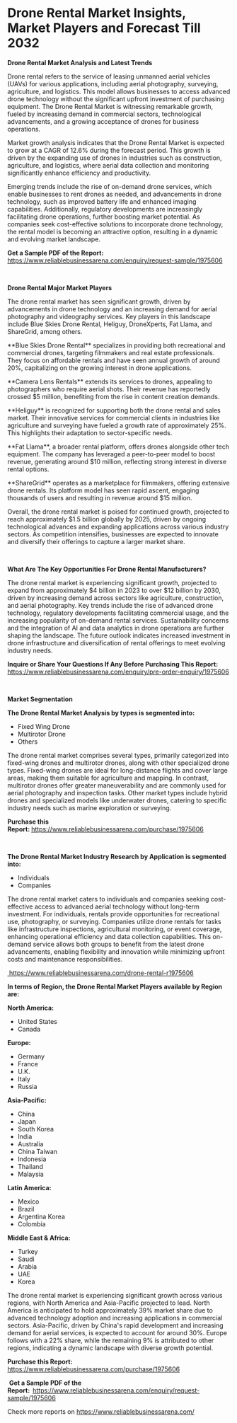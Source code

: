 <p><h1>Drone Rental Market Insights, Market Players and Forecast Till 2032</h1></p><p><strong>Drone Rental Market Analysis and Latest Trends</strong></p>
<p><p>Drone rental refers to the service of leasing unmanned aerial vehicles (UAVs) for various applications, including aerial photography, surveying, agriculture, and logistics. This model allows businesses to access advanced drone technology without the significant upfront investment of purchasing equipment. The Drone Rental Market is witnessing remarkable growth, fueled by increasing demand in commercial sectors, technological advancements, and a growing acceptance of drones for business operations.</p><p>Market growth analysis indicates that the Drone Rental Market is expected to grow at a CAGR of 12.6% during the forecast period. This growth is driven by the expanding use of drones in industries such as construction, agriculture, and logistics, where aerial data collection and monitoring significantly enhance efficiency and productivity. </p><p>Emerging trends include the rise of on-demand drone services, which enable businesses to rent drones as needed, and advancements in drone technology, such as improved battery life and enhanced imaging capabilities. Additionally, regulatory developments are increasingly facilitating drone operations, further boosting market potential. As companies seek cost-effective solutions to incorporate drone technology, the rental model is becoming an attractive option, resulting in a dynamic and evolving market landscape.</p></p>
<p><strong>Get a Sample PDF of the Report:&nbsp;</strong> <a href="https://www.reliablebusinessarena.com/enquiry/request-sample/1975606?utm_campaign=2485&utm_medium=2&utm_source=Github&utm_content=ia&utm_term=10032025&utm_id=drone-rental">https://www.reliablebusinessarena.com/enquiry/request-sample/1975606</a></p>
<p>&nbsp;</p>
<p><strong>Drone Rental Major Market Players</strong></p>
<p><p>The drone rental market has seen significant growth, driven by advancements in drone technology and an increasing demand for aerial photography and videography services. Key players in this landscape include Blue Skies Drone Rental, Heliguy, DroneXperts, Fat Llama, and ShareGrid, among others.</p><p>**Blue Skies Drone Rental** specializes in providing both recreational and commercial drones, targeting filmmakers and real estate professionals. They focus on affordable rentals and have seen annual growth of around 20%, capitalizing on the growing interest in drone applications.</p><p>**Camera Lens Rentals** extends its services to drones, appealing to photographers who require aerial shots. Their revenue has reportedly crossed $5 million, benefiting from the rise in content creation demands.</p><p>**Heliguy** is recognized for supporting both the drone rental and sales market. Their innovative services for commercial clients in industries like agriculture and surveying have fueled a growth rate of approximately 25%. This highlights their adaptation to sector-specific needs.</p><p>**Fat Llama**, a broader rental platform, offers drones alongside other tech equipment. The company has leveraged a peer-to-peer model to boost revenue, generating around $10 million, reflecting strong interest in diverse rental options.</p><p>**ShareGrid** operates as a marketplace for filmmakers, offering extensive drone rentals. Its platform model has seen rapid ascent, engaging thousands of users and resulting in revenue around $15 million.</p><p>Overall, the drone rental market is poised for continued growth, projected to reach approximately $1.5 billion globally by 2025, driven by ongoing technological advances and expanding applications across various industry sectors. As competition intensifies, businesses are expected to innovate and diversify their offerings to capture a larger market share.</p></p>
<p>&nbsp;</p>
<p><strong>What Are The Key Opportunities For Drone Rental Manufacturers?</strong></p>
<p><p>The drone rental market is experiencing significant growth, projected to expand from approximately $4 billion in 2023 to over $12 billion by 2030, driven by increasing demand across sectors like agriculture, construction, and aerial photography. Key trends include the rise of advanced drone technology, regulatory developments facilitating commercial usage, and the increasing popularity of on-demand rental services. Sustainability concerns and the integration of AI and data analytics in drone operations are further shaping the landscape. The future outlook indicates increased investment in drone infrastructure and diversification of rental offerings to meet evolving industry needs.</p></p>
<p><strong>Inquire or Share Your Questions If Any Before Purchasing This Report:</strong> <a href="https://www.reliablebusinessarena.com/enquiry/pre-order-enquiry/1975606?utm_campaign=2485&utm_medium=2&utm_source=Github&utm_content=ia&utm_term=10032025&utm_id=drone-rental">https://www.reliablebusinessarena.com/enquiry/pre-order-enquiry/1975606</a></p>
<p>&nbsp;</p>
<p><strong>Market Segmentation</strong></p>
<p><strong>The Drone Rental Market Analysis by types is segmented into:</strong></p>
<p><ul><li>Fixed Wing Drone</li><li>Multirotor Drone</li><li>Others</li></ul></p>
<p><p>The drone rental market comprises several types, primarily categorized into fixed-wing drones and multirotor drones, along with other specialized drone types. Fixed-wing drones are ideal for long-distance flights and cover large areas, making them suitable for agriculture and mapping. In contrast, multirotor drones offer greater maneuverability and are commonly used for aerial photography and inspection tasks. Other market types include hybrid drones and specialized models like underwater drones, catering to specific industry needs such as marine exploration or surveying.</p></p>
<p><strong>Purchase this Report:&nbsp;</strong><a href="https://www.reliablebusinessarena.com/purchase/1975606?utm_campaign=2485&utm_medium=2&utm_source=Github&utm_content=ia&utm_term=10032025&utm_id=drone-rental">https://www.reliablebusinessarena.com/purchase/1975606</a></p>
<p>&nbsp;</p>
<p><strong>The Drone Rental Market Industry Research by Application is segmented into:</strong></p>
<p><ul><li>Individuals</li><li>Companies</li></ul></p>
<p><p>The drone rental market caters to individuals and companies seeking cost-effective access to advanced aerial technology without long-term investment. For individuals, rentals provide opportunities for recreational use, photography, or surveying. Companies utilize drone rentals for tasks like infrastructure inspections, agricultural monitoring, or event coverage, enhancing operational efficiency and data collection capabilities. This on-demand service allows both groups to benefit from the latest drone advancements, enabling flexibility and innovation while minimizing upfront costs and maintenance responsibilities.</p></p>
<p><a href="https://www.reliablebusinessarena.com/drone-rental-r1975606?utm_campaign=2485&utm_medium=2&utm_source=Github&utm_content=ia&utm_term=10032025&utm_id=drone-rental">&nbsp;https://www.reliablebusinessarena.com/drone-rental-r1975606</a></p>
<p><strong>In terms of Region, the Drone Rental Market Players available by Region are:</strong></p>
<p>
    <p> <strong> North America: </strong>
        <ul>
            <li>United States</li>
            <li>Canada</li>
        </ul>
        </p> 
    <p> <strong> Europe: </strong>
        <ul>
            <li>Germany</li>
            <li>France</li>
            <li>U.K.</li>
            <li>Italy</li>
            <li>Russia</li>
        </ul>
        </p> 
    <p> <strong> Asia-Pacific: </strong>
        <ul>
            <li>China</li>
            <li>Japan</li>
            <li>South Korea</li>
            <li>India</li>
            <li>Australia</li>
            <li>China Taiwan</li>
            <li>Indonesia</li>
            <li>Thailand</li>
            <li>Malaysia</li>
        </ul>
        </p> 
    <p> <strong> Latin America: </strong>
        <ul>
            <li>Mexico</li>
            <li>Brazil</li>
            <li>Argentina Korea</li>
            <li>Colombia</li>
        </ul>
        </p> 
    <p> <strong> Middle East & Africa: </strong>
        <ul>
            <li>Turkey</li>
            <li>Saudi</li>
            <li>Arabia</li>
            <li>UAE</li>
            <li>Korea</li>
        </ul>
    </p>
    </p>
<p><p>The drone rental market is experiencing significant growth across various regions, with North America and Asia-Pacific projected to lead. North America is anticipated to hold approximately 39% market share due to advanced technology adoption and increasing applications in commercial sectors. Asia-Pacific, driven by China's rapid development and increasing demand for aerial services, is expected to account for around 30%. Europe follows with a 22% share, while the remaining 9% is attributed to other regions, indicating a dynamic landscape with diverse growth potential.</p></p>
<p><strong>Purchase this Report: </strong><a href="https://www.reliablebusinessarena.com/purchase/1975606?utm_campaign=2485&utm_medium=2&utm_source=Github&utm_content=ia&utm_term=10032025&utm_id=drone-rental">https://www.reliablebusinessarena.com/purchase/1975606</a></p>
<p>&nbsp;<strong>Get a Sample PDF of the Report:&nbsp;&nbsp;</strong><a href="https://www.reliablebusinessarena.com/enquiry/request-sample/1975606?utm_campaign=2485&utm_medium=2&utm_source=Github&utm_content=ia&utm_term=10032025&utm_id=drone-rental">https://www.reliablebusinessarena.com/enquiry/request-sample/1975606</a></p>
<p><strong></strong></p>
<p>Check more reports on <a href="https://www.reliablebusinessarena.com/?utm_campaign=2485&utm_medium=2&utm_source=Github&utm_content=ia&utm_term=10032025&utm_id=drone-rental">https://www.reliablebusinessarena.com/</a></p>